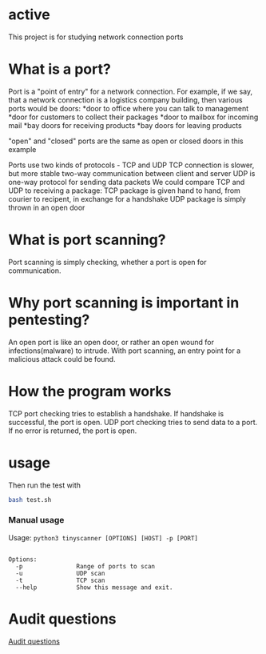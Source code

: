 
# active

This project is for studying network connection ports

# What is a port?

Port is a "point of entry" for a network connection.
For example, if we say, that a network connection is a logistics company building, then various ports would be doors:
*door to office where you can talk to management
*door for customers to collect their packages
*door to mailbox for incoming mail
*bay doors for receiving products
*bay doors for leaving products

"open" and "closed" ports are the same as open or closed doors in this example

Ports use two kinds of protocols - TCP and UDP
TCP connection is slower, but more stable two-way communication between client and server
UDP is one-way protocol for sending data packets
We could compare TCP and UDP to receiving a package:
TCP package is given hand to hand, from courier to recipent, in exchange for a handshake
UDP package is simply thrown in an open door

# What is port scanning?

Port scanning is simply checking, whether a port is open for communication.

# Why port scanning is important in pentesting?

An open port is like an open door, or rather an open wound for infections(malware) to intrude. With port scanning, an entry point for a malicious attack could be found.

# How the program works

TCP port checking tries to establish a handshake. If handshake is successful, the port is open.
UDP port checking tries to send data to a port. If no error is returned, the port is open.

# usage

Then run the test with

```bash
bash test.sh
```

### Manual usage

Usage: ``` python3 tinyscanner [OPTIONS] [HOST] -p [PORT] ```
```

Options:
  -p               Range of ports to scan
  -u               UDP scan
  -t               TCP scan
  --help           Show this message and exit.
```

# Audit questions

[Audit questions](https://github.com/01-edu/public/tree/master/subjects/cybersecurity/active/audit)